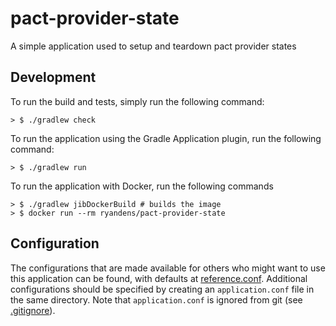 # pact-provider-state
A simple application used to setup and teardown pact provider states


## Development

To run the build and tests, simply run the following command:

```shell script
> $ ./gradlew check
```

To run the application using the Gradle Application plugin, run the following command:
```shell script
> $ ./gradlew run
```

To run the application with Docker, run the following commands

```shell script
> $ ./gradlew jibDockerBuild # builds the image
> $ docker run --rm ryandens/pact-provider-state
```

## Configuration
The configurations that are made available for others who might want to use
this application can be found, with defaults at 
[reference.conf](app/src/main/resources/reference.conf). Additional configurations
should be specified by creating an `application.conf` file in the same directory.
Note that `application.conf` is ignored from git (see [.gitignore](.gitignore)).
